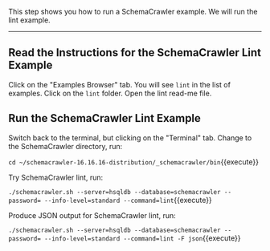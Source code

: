 This step shows you how to run a SchemaCrawler example. We will run the lint example.

-----

## Read the Instructions for the SchemaCrawler Lint Example

Click on the "Examples Browser" tab. You will see `lint` in the list of examples. Click on the `lint` folder. Open the lint read-me file.


## Run the SchemaCrawler Lint Example

Switch back to the terminal, but clicking on the "Terminal" tab. Change to the SchemaCrawler directory, run:

`cd ~/schemacrawler-16.16.16-distribution/_schemacrawler/bin`{{execute}}

Try SchemaCrawler lint, run:

`./schemacrawler.sh --server=hsqldb --database=schemacrawler --password= --info-level=standard --command=lint`{{execute}}

Produce JSON output for SchemaCrawler lint, run:

`./schemacrawler.sh --server=hsqldb --database=schemacrawler --password= --info-level=standard --command=lint -F json`{{execute}}
